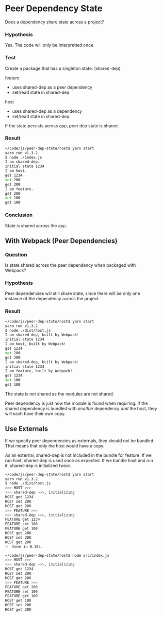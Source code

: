 # Peer Dependency State

Does a dependency share state across a project?


### Hypothesis

Yes.  The code will only be interpretted once.


### Test

Create a package that has a singleton state. (shared-dep)

feature
* uses shared-dep as a peer dependency
* set/read state in shared-dep

host
* uses shared-dep as a dependency
* set/read state in shared-dep

If the state persists across app, peer dep state is shared.


### Result

```bash
~/code/js/peer-dep-state/host$ yarn start
yarn run v1.3.2
$ node ./index.js
I am shared-dep.
initial state 1234
I am host.
get 1234
set 200
get 200
I am feature.
get 200
set 100
get 100
```


### Conclusion

State is shared across the app.



## With Webpack (Peer Dependencies)


### Question

Is state shared across the peer dependency when packaged with Webpack?


### Hypothesis

Peer dependencies will still share state, since there will be only one instance
of the dependency across the project.


### Result

```bash
~/code/js/peer-dep-state/host$ yarn start
yarn run v1.3.2
$ node ./dist/host.js
I am shared-dep, built by Webpack!
initial state 1234
I am host, built by Webpack!
get 1234
set 200
get 200
I am shared-dep, built by Webpack!
initial state 1234
I am feature, built by Webpack!
get 1234
set 100
get 100
```

The state is not shared as the modules are not shared.

Peer dependency is just how the module is found when requiring.  If the
shared dependency is bundled with _another_ dependency _and_ the host, they
will each have their own copy.


## Use Externals

If we specify peer dependencies as externals, they should not be bundled.  That
means that only the host would have a copy.

As an external, shared-dep is not included in the bundle for feature.
If we run host, shared-dep is used once as expected.
If we bundle host and run it, shared-dep is initialized twice.



```bash
~/code/js/peer-dep-state/host$ yarn start
yarn run v1.3.2
$ node ./dist/host.js
>>> HOST >>>
>>> shared-dep >>>, initializing
HOST get 1234
HOST set 200
HOST get 200
>>> FEATURE >>>
>>> shared-dep >>>, initializing
FEATURE get 1234
FEATURE set 100
FEATURE get 100
HOST get 200
HOST set 200
HOST get 200
✨  Done in 0.15s.

~/code/js/peer-dep-state/host$ node src/index.js
>>> HOST >>>
>>> shared-dep >>>, initializing
HOST get 1234
HOST set 200
HOST get 200
>>> FEATURE >>>
FEATURE get 200
FEATURE set 100
FEATURE get 100
HOST get 100
HOST set 200
HOST get 200
```

